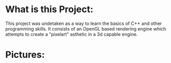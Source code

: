 # What is this Project:

This project was undetaken as a way to learn the basics of C++ and other programming skills. It consists of an OpenGL based rendering engine which attempts to create a "pixelart" asthetic in a 3d capable engine.

# Pictures:

